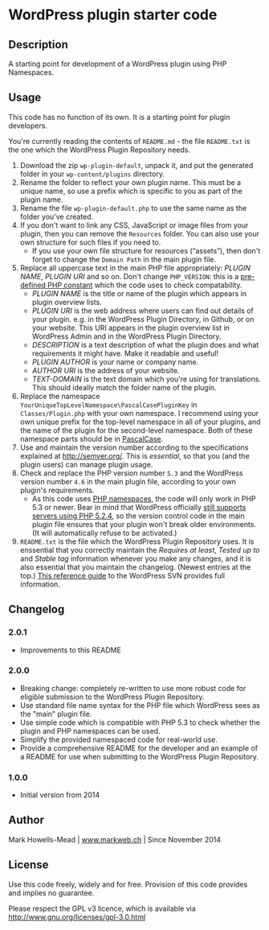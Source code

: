 # WordPress plugin starter code

## Description
A starting point for development of a WordPress plugin using PHP Namespaces.

## Usage
This code has no function of its own. It is a starting point for plugin developers. 

You're currently reading the contents of ``README.md`` - the file ``README.txt`` is the one which the WordPress Plugin Repository needs.

1. Download the zip ``wp-plugin-default``, unpack it, and put the generated folder in your ``wp-content/plugins`` directory.
2. Rename the folder to reflect your own plugin name. This must be a unique name, so use a prefix which is specific to you as part of the plugin name.
3. Rename the file ``wp-plugin-default.php`` to use the same name as the folder you've created.
4. If you don't want to link any CSS, JavaScript or image files from your plugin, then you can remove the ``Resources`` folder. You can also use your own structure for such files if you need to.
    - If you use your own file structure for resources (“assets”), then don't forget to change the ``Domain Path`` in the main plugin file.
5. Replace all uppercase text in the main PHP file appropriately: *PLUGIN NAME*, *PLUGIN URI* and so on. Don't change ``PHP_VERSION``: this is a [pre-defined PHP constant](http://php.net/manual/en/reserved.constants.php) which the code uses to check compatability.
    - *PLUGIN NAME* is the title or name of the plugin which appears in plugin overview lists.
    - *PLUGIN URI* is the web address where users can find out details of your plugin. e.g. in the WordPress Plugin Directory, in Github, or on your website. This URI appears in the plugin overview list in WordPress Admin and in the WordPress Plugin Directory.
    - *DESCRIPTION* is a text description of what the plugin does and what requirements it might have. Make it readable and useful!
    - *PLUGIN AUTHOR* is your name or company name.
    - *AUTHOR URI* is the address of your website.
    - *TEXT-DOMAIN* is the text domain which you're using for translations. This should ideally match the folder name of the plugin.
6. Replace the namespace ``YourUniqueTopLevelNamespace\PascalCasePluginKey`` in ``Classes/Plugin.php`` with your own namespace. I recommend using your own unique prefix for the top-level namespace in all of your plugins, and the name of the plugin for the second-level namespace. Both of these namespace parts should be in [PascalCase](https://en.wikipedia.org/wiki/PascalCase).
7. Use and maintain the version number according to the specifications explained at http://semver.org/. This is *essential*, so that you (and the plugin users) can manage plugin usage.
8. Check and replace the PHP version number ``5.3`` and the WordPress version number ``4.6`` in the main plugin file, according to your own plugin's requirements.
    - As this code uses [PHP namespaces](http://php.net/manual/en/language.namespaces.php), the code will only work in PHP 5.3 or newer. Bear in mind that WordPress officially [still supports servers using PHP 5.2.4](https://wordpress.org/about/requirements/), so the version control code in the main plugin file ensures that your plugin won't break older environments. (It will automatically refuse to be activated.)
9. ``README.txt`` is the file which the WordPress Plugin Repository uses. It is enssential that you correctly maintain the *Requires at least*, *Tested up to* and *Stable tag* information whenever you make any changes, and it is also essential that you maintain the changelog. (Newest entries at the top.) [This reference guide](https://wordpress.org/plugins/about/svn/) to the WordPress SVN provides full information.

## Changelog

### 2.0.1
* Improvements to this README

### 2.0.0
* Breaking change: completely re-written to use more robust code for eligible submission to the WordPress Plugin Repository.
* Use standard file name syntax for the PHP file which WordPress sees as the "main" plugin file.
* Use simple code which is compatible with PHP 5.3 to check whether the plugin and PHP namespaces can be used.
* Simplify the provided namespaced code for real-world use.
* Provide a comprehensive README for the developer and an example of a README for use when submitting to the WordPress Plugin Repository.

### 1.0.0
* Initial version from 2014

## Author
Mark Howells-Mead | www.markweb.ch | Since November 2014

## License
Use this code freely, widely and for free. Provision of this code provides and implies no guarantee.

Please respect the GPL v3 licence, which is available via http://www.gnu.org/licenses/gpl-3.0.html
